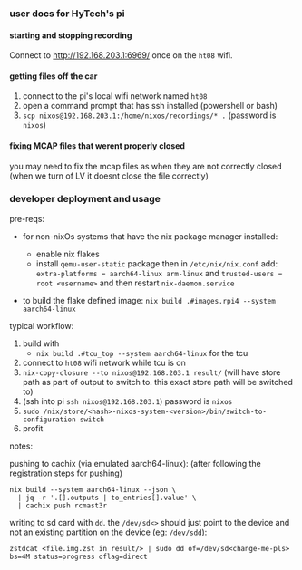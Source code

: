 ### user docs for HyTech's pi

#### starting and stopping recording

Connect to http://192.168.203.1:6969/ once on the `ht08` wifi.

#### getting files off the car

1. connect to the pi's local wifi network named `ht08`
2. open a command prompt that has ssh installed (powershell or bash)
3. `scp nixos@192.168.203.1:/home/nixos/recordings/* .` (password is `nixos`)


#### fixing MCAP files that werent properly closed
you may need to fix the mcap files as when they are not correctly closed (when we turn of LV it doesnt close the file correctly)
### developer deployment and usage
pre-reqs:

- for non-nixOs systems that have the nix package manager installed:
    - enable nix flakes
    - install `qemu-user-static` package then in `/etc/nix/nix.conf` add:
        `extra-platforms = aarch64-linux arm-linux` and `trusted-users = root <username>` and then restart `nix-daemon.service`


- to build the flake defined image: `nix build .#images.rpi4 --system aarch64-linux`

typical workflow:

1. build with 
    - `nix build .#tcu_top --system aarch64-linux` for the tcu
2. connect to `ht08` wifi network while tcu is on
3. `nix-copy-closure --to nixos@192.168.203.1 result/` (will have store path as part of output to switch to. this exact store path will be switched to)
4. (ssh into pi `ssh nixos@192.168.203.1`) password is `nixos`
5. `sudo /nix/store/<hash>-nixos-system-<version>/bin/switch-to-configuration switch`
6. profit

notes:

pushing to cachix (via emulated aarch64-linux):
(after following the registration steps for pushing)
```
nix build --system aarch64-linux --json \
  | jq -r '.[].outputs | to_entries[].value' \
  | cachix push rcmast3r
```


writing to sd card with `dd`. the `/dev/sd<>` should just point to the device and not an existing partition on the device (eg: `/dev/sdd`):
```
zstdcat <file.img.zst in result/> | sudo dd of=/dev/sd<change-me-pls> bs=4M status=progress oflag=direct
```
